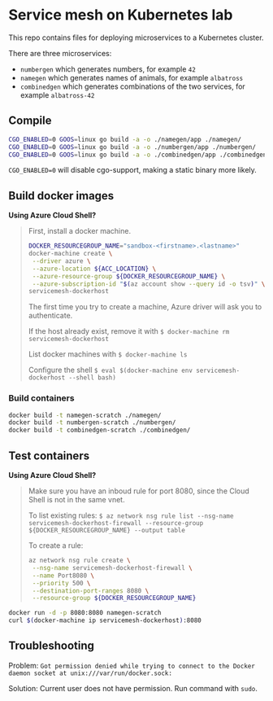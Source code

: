 # Service mesh on Kubernetes lab
This repo contains files for deploying microservices to a Kubernetes cluster.

There are three microservices:
* `numbergen` which generates numbers, for example `42`
* `namegen` which generates names of animals, for example `albatross`
* `combinedgen` which generates combinations of the two services, for example `albatross-42`

## Compile
```bash
CGO_ENABLED=0 GOOS=linux go build -a -o ./namegen/app ./namegen/
CGO_ENABLED=0 GOOS=linux go build -a -o ./numbergen/app ./numbergen/
CGO_ENABLED=0 GOOS=linux go build -a -o ./combinedgen/app ./combinedgen/
```

`CGO_ENABLED=0` will disable cgo-support, making a static binary more likely.

## Build docker images

**Using Azure Cloud Shell?**
> First, install a docker machine.
> ```bash
> DOCKER_RESOURCEGROUP_NAME="sandbox-<firstname>.<lastname>"
> docker-machine create \
>  --driver azure \
>  --azure-location ${ACC_LOCATION} \
>  --azure-resource-group ${DOCKER_RESOURCEGROUP_NAME} \
>  --azure-subscription-id "$(az account show --query id -o tsv)" \
> servicemesh-dockerhost
> ```
> The first time you try to create a machine, Azure driver will ask you to authenticate.
>
> If the host already exist, remove it with `$ docker-machine rm servicemesh-dockerhost`
>
> List docker machines with `$ docker-machine ls`
>
> Configure the shell `$ eval $(docker-machine env servicemesh-dockerhost --shell bash)`

### Build containers
```bash
docker build -t namegen-scratch ./namegen/
docker build -t numbergen-scratch ./numbergen/
docker build -t combinedgen-scratch ./combinedgen/
```

## Test containers
**Using Azure Cloud Shell?**
> Make sure you have an inboud rule for port 8080, since the Cloud Shell is not in the same vnet.
>
> To list existing rules: `$ az network nsg rule list --nsg-name servicemesh-dockerhost-firewall --resource-group ${DOCKER_RESOURCEGROUP_NAME} --output table`
>
> To create a rule:
> ```bash
> az network nsg rule create \
>  --nsg-name servicemesh-dockerhost-firewall \
>  --name Port8080 \
>  --priority 500 \
>  --destination-port-ranges 8080 \
>  --resource-group ${DOCKER_RESOURCEGROUP_NAME}
> ```

```bash
docker run -d -p 8080:8080 namegen-scratch
curl $(docker-machine ip servicemesh-dockerhost):8080
```

## Troubleshooting
Problem: `Got permission denied while trying to connect to the Docker daemon socket at unix:///var/run/docker.sock:`

Solution: Current user does not have permission. Run command with `sudo`.

